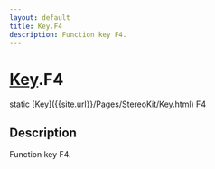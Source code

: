 ```yaml
---
layout: default
title: Key.F4
description: Function key F4.
---
```

# [Key]({{site.url}}/Pages/StereoKit/Key.html).F4

<div class='signature' markdown='1'>
static [Key]({{site.url}}/Pages/StereoKit/Key.html) F4
</div>

## Description
Function key F4.

